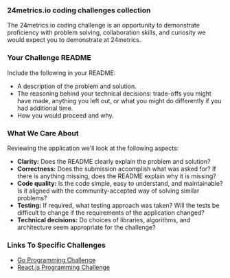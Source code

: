 ### 24metrics.io coding challenges collection

The 24metrics.io coding challenge is an opportunity to demonstrate proficiency with problem solving, collaboration skills, and curiosity we would expect you to demonstrate at 24metrics.

### Your Challenge README

Include the following in your README:

- A description of the problem and solution.
- The reasoning behind your technical decisions: trade-offs you might have made, anything you left out, or what you might do differently if you had additional time.
- How you would proceed and why.

### What We Care About

Reviewing the application we'll look at the following aspects:

- **Clarity:** Does the README clearly explain the problem and solution?
- **Correctness:** Does the submission accomplish what was asked for? If there is anything missing, does the README explain why it is missing?
- **Code quality:** Is the code simple, easy to understand, and maintainable? Is it aligned with the community-accepted way of solving similar problems?
- **Testing:** If required, what testing approach was taken? Will the tests be difficult to change if the requirements of the application changed?
- **Technical decisions:** Do choices of libraries, algorithms, and architecture seem appropriate for the challenge?

### Links To Specific Challenges

- [Go Programming Challenge](https://github.com/24metrics/coding-challenges/blob/master/go-challenge.md)
- [React.js Programming Challenge](https://github.com/24metrics/coding-challenges/blob/master/react-challenge.md)